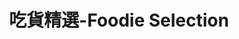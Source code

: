 ---
title: "吃貨精選-Foodie Selection"
description: "探索全台美食競賽，發現在地美味，品嚐競技精神"
keywords:
  - 美食競賽
  - 台灣美食
  - 美食精選
datePublished: "2025-06-30"
dateModified: "2025-07-01"
city: "所有城市"
district: "所有行政區"
award: "所有獎項"
year: "所有年份"
page: 6
count: 406

restaurants:
  - name: "雅閣"
    address: "台北市松山區敦化北路158號"
    phone: "0227156788"
    geo: "25.05555317864661, 121.5483278588551"
    google_map: "https://maps.app.goo.gl/jjqFTTTLoUfN5Ubi7"
    footinder: "https://footinder.com.tw/%E5%8F%B0%E5%8C%97%E5%B8%82%E6%9D%BE%E5%B1%B1%E5%8D%80/13143/"
    official: "https://www.mandarinoriental.com/en/taipei/songshan/dine/ya-ge"
    award:
    - name: "500盤"
      year: "2024"
  - name: "斑泊餐廳"
    address: "台北市中山區樂群二路265巷38號"
    phone: "0285029168"
    geo: "25.081119516828522, 121.56043162874795"
    google_map: "https://maps.app.goo.gl/PS7J6uornGR3usmz8"
    footinder: "https://footinder.com.tw/%E5%8F%B0%E5%8C%97%E5%B8%82%E4%B8%AD%E5%B1%B1%E5%8D%80/43675/"
    official: "https://www.facebook.com/banborestaurant/"
    award:
    - name: "500盤"
      year: "2024"
  - name: "捌伍添第85TD"
    address: "台北市信義區信義路五段7號85樓"
    phone: "0281010085"
    geo: "25.03381952306632, 121.56481445373967"
    google_map: "https://maps.app.goo.gl/rkmGsuzE6usX3XzE8"
    footinder: "https://footinder.com.tw/%E5%8F%B0%E5%8C%97%E5%B8%82%E4%BF%A1%E7%BE%A9%E5%8D%80/9091/"
    official: "https://www.85td-101.com/"
    award:
    - name: "500盤"
      year: "2024"
  - name: "好嶼 HOSU"
    address: "台北市大安區仁愛路四段300巷20弄17號"
    phone: ""
    geo: "25.036371641301038, 121.55324464548904"
    google_map: "https://maps.app.goo.gl/5E3eQedNQyxSg3g26"
    footinder: "https://footinder.com.tw/%E5%8F%B0%E5%8C%97%E5%B8%82%E5%A4%A7%E5%AE%89%E5%8D%80/176070/"
    official: "https://www.hosutaiwan.com/"
    award:
    - name: "500盤"
      year: "2024"
  - name: "雞家莊本店"
    address: "台北市中山區長春路55號"
    phone: "0225815954"
    geo: "25.055024231029858, 121.52608830755406"
    google_map: "https://maps.app.goo.gl/xpVTT7kSXZ6U8cKF9"
    footinder: "https://footinder.com.tw/%e5%8f%b0%e5%8c%97%e5%b8%82%e4%b8%ad%e5%b1%b1%e5%8d%80/31241/"
    official: ""
    award:
    - name: "500盤"
      year: "2024"
  - name: "元紀．台灣菜"
    address: "台中市西屯區安和東路5號"
    phone: "0423586368"
    geo: "24.174323830875057, 120.62373768618482"
    google_map: "https://maps.app.goo.gl/KoXqNq9PGGYY3sLG7"
    footinder: "https://footinder.com.tw/%e5%8f%b0%e4%b8%ad%e5%b8%82%e8%a5%bf%e5%b1%af%e5%8d%80/362120/"
    official: "https://yuen-ji.com/"
    award:
    - name: "500盤"
      year: "2024"
  - name: "昭和食堂"
    address: "台北市大安區仁愛路四段48巷30號"
    phone: "0933759009"
    geo: "25.036276913150456, 121.54700647548907"
    google_map: "https://maps.app.goo.gl/vi4FdkonRW972EgD7"
    footinder: "https://footinder.com.tw/%E5%8F%B0%E5%8C%97%E5%B8%82%E5%A4%A7%E5%AE%89%E5%8D%80/36311/"
    official: "https://www.facebook.com/joesuito/"
    award:
    - name: "500盤"
      year: "2024"
  - name: "九記港式海鮮餐廳"
    address: "台北市中山區長春路104號"
    phone: "0225410546"
    geo: "25.05479755130303, 121.52806663188414"
    google_map: "https://maps.app.goo.gl/Q3TNGyHd9GHkPA2D9"
    footinder: "https://footinder.com.tw/%E5%8F%B0%E5%8C%97%E5%B8%82%E4%B8%AD%E5%B1%B1%E5%8D%80/8269/"
    official: "https://www.facebook.com/profile.php?id=100068289518236"
    award:
    - name: "500盤"
      year: "2024"
  - name: "Birdy Yakitori 燒鳥狂想曲"
    address: "台北市中山區樂群三路303號2F"
    phone: "0285020308"
    geo: "25.082795719787157, 121.56032849401385"
    google_map: "https://maps.app.goo.gl/5zSFtDbZ6PPX2Rzz8"
    footinder: "https://footinder.com.tw/%E5%8F%B0%E5%8C%97%E5%B8%82%E4%B8%AD%E5%B1%B1%E5%8D%80/42538/"
    official: "https://www.facebook.com/birdyyakitori/"
    award:
    - name: "500盤"
      year: "2024"
---